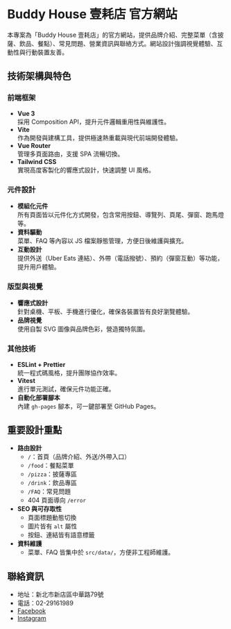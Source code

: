# Buddy House 壹耗店 官方網站

本專案為「Buddy House 壹耗店」的官方網站，提供品牌介紹、完整菜單（含披薩、飲品、餐點）、常見問題、營業資訊與聯絡方式。網站設計強調視覺體驗、互動性與行動裝置友善。

## 技術架構與特色

### 前端框架

- **Vue 3**  
  採用 Composition API，提升元件邏輯重用性與維護性。
- **Vite**  
  作為開發與建構工具，提供極速熱重載與現代前端開發體驗。
- **Vue Router**  
  管理多頁面路由，支援 SPA 流暢切換。
- **Tailwind CSS**  
  實現高度客製化的響應式設計，快速調整 UI 風格。

### 元件設計

- **模組化元件**  
  所有頁面皆以元件化方式開發，包含常用按鈕、導覽列、頁尾、彈窗、跑馬燈等。
- **資料驅動**  
  菜單、FAQ 等內容以 JS 檔案靜態管理，方便日後維護與擴充。
- **互動設計**  
  提供外送（Uber Eats 連結）、外帶（電話撥號）、預約（彈窗互動）等功能，提升用戶體驗。

### 版型與視覺

- **響應式設計**  
  針對桌機、平板、手機進行優化，確保各裝置皆有良好瀏覽體驗。
- **品牌視覺**  
  使用自製 SVG 圖像與品牌色彩，營造獨特氛圍。

### 其他技術

- **ESLint + Prettier**  
  統一程式碼風格，提升團隊協作效率。
- **Vitest**  
  進行單元測試，確保元件功能正確。
- **自動化部署腳本**  
  內建 `gh-pages` 腳本，可一鍵部署至 GitHub Pages。

## 重要設計重點

- **路由設計**
  - `/`：首頁（品牌介紹、外送/外帶入口）
  - `/food`：餐點菜單
  - `/pizza`：披薩專區
  - `/drink`：飲品專區
  - `/FAQ`：常見問題
  - 404 頁面導向 `/error`
- **SEO 與可存取性**
  - 頁面標題動態切換
  - 圖片皆有 `alt` 屬性
  - 按鈕、連結皆有語意標籤
- **資料維護**
  - 菜單、FAQ 皆集中於 `src/data/`，方便非工程師維護。

## 聯絡資訊

- 地址：新北市新店區中華路79號
- 電話：02-29161989
- [Facebook](https://www.facebook.com/BuddyHouseOne)
- [Instagram](https://www.instagram.com/buddyhouse01/)
